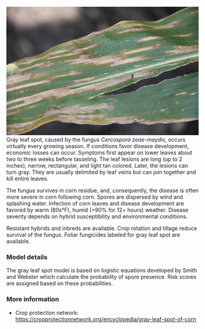 ![](gray-leaf-spot.jpg)Gray leaf spot, caused by the fungus *Cercospora zeae-maydis*, occurs virtually every growing season. If conditions favor disease development, economic losses can occur. Symptoms first appear on lower leaves about two to three weeks before tasseling. The leaf lesions are long (up to 2 inches), narrow, rectangular, and light tan colored. Later, the lesions can turn gray. They are usually delimited by leaf veins but can join together and kill entire leaves.

The fungus survives in corn residue, and, consequently, the disease is often more severe in corn following corn. Spores are dispersed by wind and splashing water. Infection of corn leaves and disease development are favored by warm (80s°F), humid (\>90% for 12+ hours) weather. Disease severity depends on hybrid susceptibility and environmental conditions.

Resistant hybrids and inbreds are available. Crop rotation and tillage reduce survival of the fungus. Foliar fungicides labeled for gray leaf spot are available.

### Model details

The gray leaf spot model is based on logistic equations developed by Smith and Webster which calculate the probability of spore presence. Risk scores are assigned based on these probabilities.

### More information

-   Crop protection network: <https://cropprotectionnetwork.org/encyclopedia/gray-leaf-spot-of-corn>
